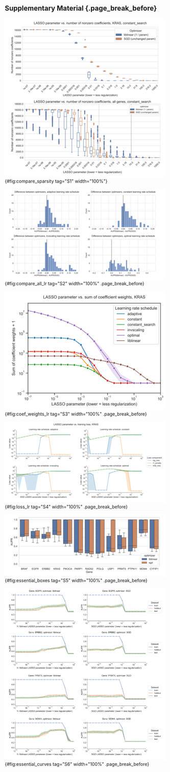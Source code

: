 ## Supplementary Material {.page_break_before}

![Number of nonzero coefficients (model sparsity) across varying regularization parameter settings for KRAS mutation prediction using SGD and `liblinear` optimizers, and averaged across all genes for both optimizers. In the "all genes" plot, the black dotted line shows the median parameter selected for `liblinear`, and the grey dotted line shows the median parameter selected for SGD.](images/supp_figure_1.png){#fig:compare_sparsity tag="S1" width="100%"}

![Distribution of performance difference between best-performing model for `liblinear` and SGD optimizers, across all 84 genes in Vogelstein driver gene set, for varying SGD learning rate schedulers. Positive numbers on the x-axis indicate better performance using `liblinear`, and negative numbers indicate better performance using SGD.](images/supp_figure_2.png){#fig:compare_all_lr tag="S2" width="100%" .page_break_before}

![Sum of absolute value of coefficients + 1 for KRAS mutation prediction using SGD and `liblinear` optimizers, with varying learning rate schedules for SGD. Similar to the figures in the main paper, the `liblinear` x-axis represents the inverse of the $C$ regularization parameter; SGD x-axes represent the untransformed $\alpha$ parameter.](images/supp_figure_3.png){#fig:coef_weights_lr tag="S3" width="100%" .page_break_before}

![Decomposition of loss function into data loss and L1 penalty components for KRAS mutation prediction using SGD optimizer, across regularization levels, using varying learning rate schedulers. 0 values on the y-axis are rounded up to machine epsilon, i.e. 2.22 x 10^-16^.](images/supp_figure_4.png){#fig:loss_lr tag="S4" width="100%" .page_break_before}

![Performance on held-out data for DepMap gene essentiality prediction from cell line gene expression for 13 different genes, across cross-validation splits.](images/supp_figure_5.png){#fig:essential_boxes tag="S5" width="100%" .page_break_before}

![Performance vs. regularization parameter for DepMap gene essentiality prediction, for `liblinear` coordinate descent and SGD using a search over constant learning rates. "Holdout" dataset is used for SGD learning rate selection, "test" data is completely held out from model selection and used only for evaluation.](images/supp_figure_6.png){#fig:essential_curves tag="S6" width="100%" .page_break_before}

